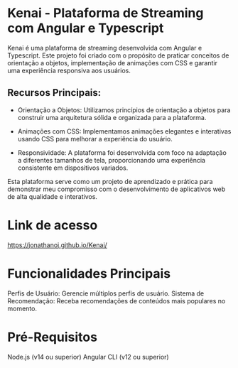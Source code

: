 # Kenai - Plataforma de Streaming com Angular e Typescript

Kenai é uma plataforma de streaming desenvolvida com Angular e Typescript. Este projeto foi criado com o propósito de praticar conceitos de orientação a objetos, implementação de animações com CSS e garantir uma experiência responsiva aos usuários.

## Recursos Principais:

- Orientação a Objetos:
Utilizamos princípios de orientação a objetos para construir uma arquitetura sólida e organizada para a plataforma.

- Animações com CSS: 
Implementamos animações elegantes e interativas usando CSS para melhorar a experiência do usuário.

- Responsividade: 
A plataforma foi desenvolvida com foco na adaptação a diferentes tamanhos de tela, proporcionando uma experiência consistente em dispositivos variados.

Esta plataforma serve como um projeto de aprendizado e prática para demonstrar meu compromisso com o desenvolvimento de aplicativos web de alta qualidade e interativos.

# Link de acesso

https://jonathanoj.github.io/Kenai/

# Funcionalidades Principais

Perfis de Usuário: Gerencie múltiplos perfis de usuário.
Sistema de Recomendação: Receba recomendações de conteúdos mais populares no momento.

# Pré-Requisitos

Node.js (v14 ou superior)
Angular CLI (v12 ou superior)
